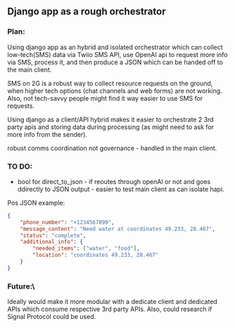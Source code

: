 ## Django app as a rough orchestrator

### Plan: 

Using django app as an hybrid and isolated orchestrator which can collect low-tech(SMS) data via Twiio SMS API, use OpenAI api to request more info via SMS, process it, and then produce a JSON which can be handed off to the main client.

SMS on 2G is a robust way to collect resource requests on the ground, when higher tech options (chat channels and web forms) are not working. Also, not tech-savvy people might find it way easier to use SMS for requests.

Using django as a client/API hybrid makes it easier to orchestrate 2 3rd party apis and storing data during processing (as might need to ask for more info from the sender).

robust comms coordination not governance - handled in the main client.

### TO DO:

 - bool for direct_to_json - if reoutes through openAI or not and goes ddirectly to JSON output - easier to test main client as can isolate hapi.

Pos JSON example:

```json
{
    "phone_number": "+1234567890",
    "message_content": "Need water at coordinates 49.233, 28.467",
    "status": "complete",
    "additional_info": {
        "needed_items": ["water", "food"],
        "location": "coordinates 49.233, 28.467"
    }
}
```

### Future:\

Ideally would make it more modular with a dedicate client and dedicated APIs which consume respective 3rd party APIs.
Also, could research if Signal Protocol could be used.